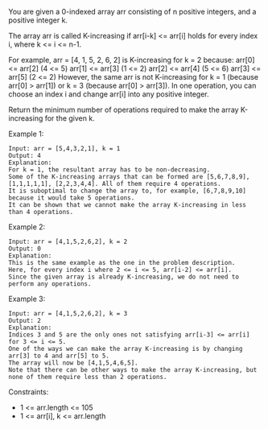 You are given a 0-indexed array arr consisting of n positive integers, and a positive integer k.

The array arr is called K-increasing if arr[i-k] <= arr[i] holds for every index i, where k <= i <= n-1.

For example, arr = [4, 1, 5, 2, 6, 2] is K-increasing for k = 2 because:
arr[0] <= arr[2] (4 <= 5)
arr[1] <= arr[3] (1 <= 2)
arr[2] <= arr[4] (5 <= 6)
arr[3] <= arr[5] (2 <= 2)
However, the same arr is not K-increasing for k = 1 (because arr[0] > arr[1]) or k = 3 (because arr[0] > arr[3]).
In one operation, you can choose an index i and change arr[i] into any positive integer.

Return the minimum number of operations required to make the array K-increasing for the given k.

 

Example 1:
```
Input: arr = [5,4,3,2,1], k = 1
Output: 4
Explanation:
For k = 1, the resultant array has to be non-decreasing.
Some of the K-increasing arrays that can be formed are [5,6,7,8,9], [1,1,1,1,1], [2,2,3,4,4]. All of them require 4 operations.
It is suboptimal to change the array to, for example, [6,7,8,9,10] because it would take 5 operations.
It can be shown that we cannot make the array K-increasing in less than 4 operations.
```

Example 2:
```
Input: arr = [4,1,5,2,6,2], k = 2
Output: 0
Explanation:
This is the same example as the one in the problem description.
Here, for every index i where 2 <= i <= 5, arr[i-2] <= arr[i].
Since the given array is already K-increasing, we do not need to perform any operations.
```

Example 3:
```
Input: arr = [4,1,5,2,6,2], k = 3
Output: 2
Explanation:
Indices 3 and 5 are the only ones not satisfying arr[i-3] <= arr[i] for 3 <= i <= 5.
One of the ways we can make the array K-increasing is by changing arr[3] to 4 and arr[5] to 5.
The array will now be [4,1,5,4,6,5].
Note that there can be other ways to make the array K-increasing, but none of them require less than 2 operations.
```

Constraints:

- 1 <= arr.length <= 105
- 1 <= arr[i], k <= arr.length
